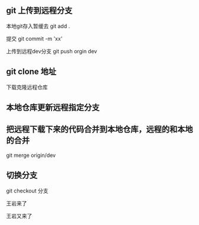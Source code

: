 ## git 上传到远程分支

本地git存入暂缓去
git add .

提交
git commit -m 'xx'

上传到远程dev分支
git push orgin dev

## git clone  地址
下载克隆远程仓库

## 本地仓库更新远程指定分支
## 把远程下载下来的代码合并到本地仓库，远程的和本地的合并
git merge origin/dev

## 切换分支
git checkout 分支

王岩来了

王岩又来了


